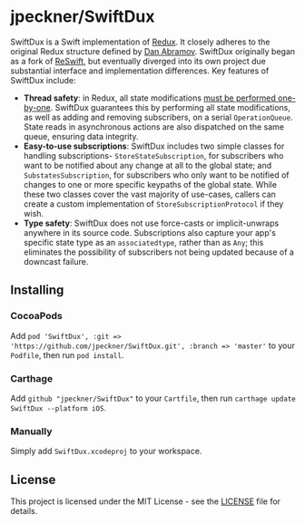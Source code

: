 # jpeckner/SwiftDux

SwiftDux is a Swift implementation of [Redux](https://github.com/reactjs/redux). It closely adheres to the original Redux structure defined by [Dan Abramov](https://github.com/gaearon). SwiftDux originally began as a fork of [ReSwift](https://github.com/ReSwift/ReSwift), but eventually diverged into its own project due substantial interface and implementation differences. Key features of SwiftDux include:

- **Thread safety**: in Redux, all state modifications [must be performed one-by-one](https://redux.js.org/introduction/three-principles#state-is-read-only). SwiftDux guarantees this by performing all state modifications, as well as adding and removing subscribers, on a serial `OperationQueue`. State reads in asynchronous actions are also dispatched on the same queue, ensuring data integrity.
- **Easy-to-use subscriptions**: SwiftDux includes two simple classes for handling subscriptions- `StoreStateSubscription`, for subscribers who want to be notified about any change at all to the global state; and `SubstatesSubscription`, for subscribers who only want to be notified of changes to one or more specific keypaths of the global state. While these two classes cover the vast majority of use-cases, callers can create a custom implementation of `StoreSubscriptionProtocol` if they wish.
- **Type safety**: SwiftDux does not use force-casts or implicit-unwraps anywhere in its source code. Subscriptions also capture your app's specific state type as an `associatedtype`, rather than as `Any`; this eliminates the possibility of subscribers not being updated because of a downcast failure.

## Installing

### CocoaPods

Add `pod 'SwiftDux', :git => 'https://github.com/jpeckner/SwiftDux.git', :branch => 'master'` to your `Podfile`, then run `pod install`.

### Carthage

Add `github "jpeckner/SwiftDux"` to your `Cartfile`, then run `carthage update SwiftDux --platform iOS`.

### Manually

Simply add `SwiftDux.xcodeproj` to your workspace.

## License

This project is licensed under the MIT License - see the [LICENSE](LICENSE) file for details.
